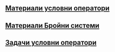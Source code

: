## [Материали условни оператори](https://github.com/Justsvetoslavov/Introduction_to_programming_FMI-2021-2022/blob/main/Sem.%2002/Conditional_Statements.pdf)
## [Материали Бройни системи](https://github.com/Justsvetoslavov/Introduction_to_programming_FMI-2021-2022/blob/main/Sem.%2002/Numeral_systems.pdf)
## [Задачи условни оператори](https://github.com/Justsvetoslavov/Introduction_to_programming_FMI-2021-2022/blob/main/Sem.%2002/Conditional_Statements_Tasks.md)
